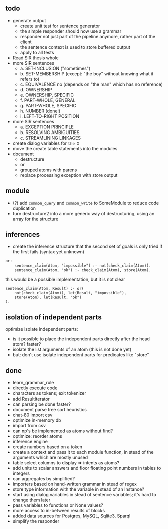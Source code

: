 ## todo

* generate output
    * create unit test for sentence generator
    * the simple responder should now use a grammar
    * responder not just part of the pipeline anymore, rather part of the client
    * the sentence context is used to store buffered output
    * apply to all tests
* Read SIR thesis whole
* more SIR sentences
    * a. SET-INCLUSION ("sometimes")
    * b. SET-MEMBERSHIP (except: "the boy" without knowing what it refers to)
    * c. EQUIVALENCE no (depends on "the man" which has no reference)
    * d. OWNERSHIP
    * e. OWNERSHIP, SPECIFIC
    * f. PART-WHOLE, GENERAL
    * g. PART-WHOLE, SPECIFIC
    * h. NUMBER (done!)
    * i. LEFT-TO-RIGHT POSITION
* more SIR sentences
    * a. EXCEPTION PRINCIPLE
    * b. RESOLVING AMBIGUITIES
    * c. STREAMLINING LINKAGES
* create dialog variables for `the X`
* move the create table statements into the modules
* document
    * destructure
    * or
    * grouped atoms with parens
    * replace processing exception with store output

## module

* (?) add `common_query` and `common_write` to SomeModule to reduce code duplication
* turn destructure2 into a more generic way of destructuring, using an array for the structure

## inferences

* create the inference structure that the second set of goals is only tried if the first fails (syntax yet unknown)

~~~
or:
    sentence_claim(Atom, "impossible") :- not(check_claim(Atom)).
    sentence_claim(Atom, "ok") :- check_claim(Atom), store(Atom).
~~~

this would be a possible implementation, but it is not clear

~~~
sentence_claim(Atom, Result) :- or(
    not(check_claim(Atom)), let(Result, "impossible"),
    store(Atom), let(Result, "ok")
).
~~~

## isolation of independent parts

optimize isolate independent parts:

* is it possible to place the independent parts directly after the head atom? faster?
* isolate the list arguments of an atom (this is not done yet)
* but: don't use isolate independent parts for predicates like "store"

## done

* learn_grammar_rule
* directly execute code
* characters as tokens; exit tokenizer
* add ResultIterator
* can parsing be done faster?
* document parse tree sort heuristics
* chat-80 import csv
* optimize in-memory db
* import from csv
* can np's be implemented as atoms without find?
* optimize: reorder atoms
* inference engine
* create numbers based on a token
* create a context and pass it to each module function, in stead of the arguments which are mostly unused
* table select columns to display => intents as atoms?
* add units to scalar answers and floor floating point numbers in tables to integers
* can aggregates by simplified?
* importers based on hand-written grammar in stead of regex
* store type information with the variable in stead of an Instance?
* start using dialog variables in stead of sentence variables; it's hard to change them later
* pass variables to functions or None values?
* more access to in-between results of blocks
* added data sources for Postgres, MySQL, Sqlite3, Sparql
* simplify the responder
